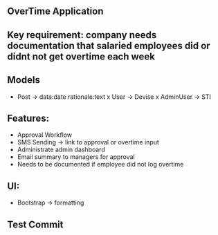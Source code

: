 ## OverTime Application

## Key requirement: company needs documentation that salaried employees did or didnt not get overtime each week

## Models
- Post -> data:date rationale:text
x User -> Devise
x AdminUser -> STI

## Features:
- Approval Workflow
- SMS Sending -> link to approval or overtime input
- Administrate admin dashboard
- Email summary to managers for approval
- Needs to be documented if employee did not log overtime

## UI:
- Bootstrap -> formatting

## Test Commit